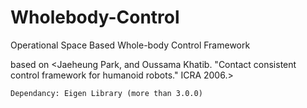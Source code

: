 # Wholebody-Control
Operational Space Based Whole-body Control Framework

based on <Jaeheung Park, and Oussama Khatib. "Contact consistent control framework for humanoid robots." ICRA 2006.>


```Dependancy: Eigen Library (more than 3.0.0)```
